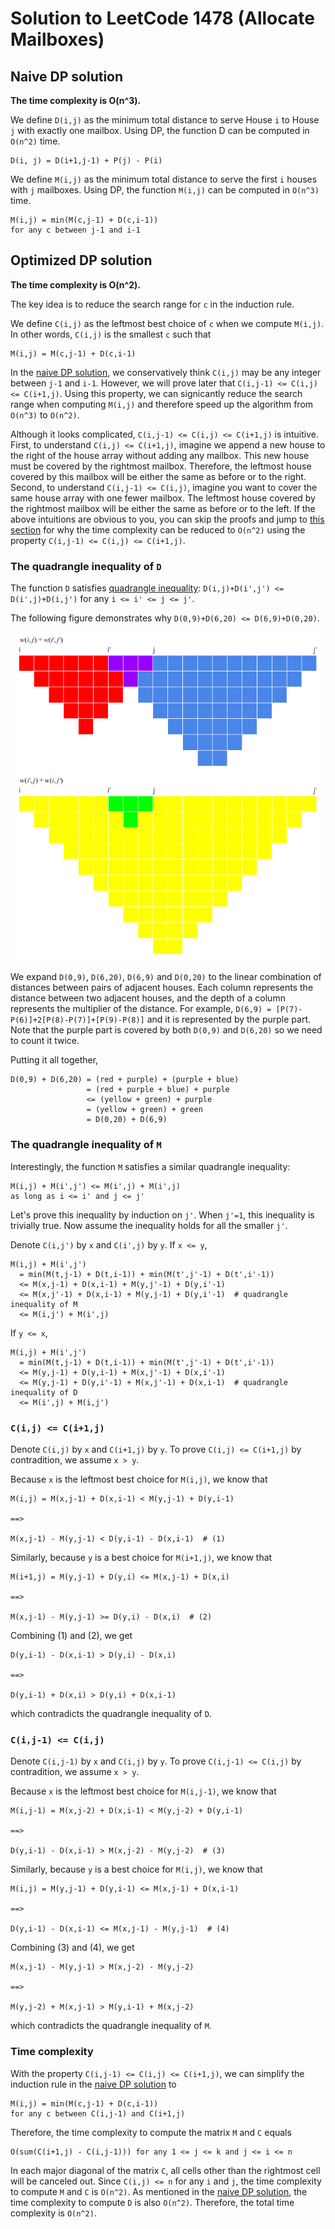 # Solution to LeetCode 1478 (Allocate Mailboxes)

## Naive DP solution

**The time complexity is O(n^3).**

We define `D(i,j)` as the minimum total distance to serve House `i` to House
`j` with exactly one mailbox. Using DP, the function D can be computed in
`O(n^2)` time.

```
D(i, j) = D(i+1,j-1) + P(j) - P(i)
```

We define `M(i,j)` as the minimum total distance to serve the first `i`
houses with `j` mailboxes. Using DP, the function `M(i,j)` can be computed in
`O(n^3)` time.

```
M(i,j) = min(M(c,j-1) + D(c,i-1))
for any c between j-1 and i-1
```

## Optimized DP solution

**The time complexity is O(n^2).**

The key idea is to reduce the search range for `c` in the induction rule.

We define `C(i,j)` as the leftmost best choice of `c` when we compute
`M(i,j)`. In other words, `C(i,j)` is the smallest `c` such that

```
M(i,j) = M(c,j-1) + D(c,i-1)
```

In the [naive DP solution](#naive-dp-solution), we conservatively think
`C(i,j)` may be any integer between `j-1` and `i-1`. However, we will prove
later that `C(i,j-1) <= C(i,j) <= C(i+1,j)`. Using this property, we can
signicantly reduce the search range when computing `M(i,j)` and therefore
speed up the algorithm from `O(n^3)` to `O(n^2)`.

Although it looks complicated, `C(i,j-1) <= C(i,j) <= C(i+1,j)` is intuitive.
First, to understand `C(i,j) <= C(i+1,j)`, imagine we append a new house to
the right of the house array without adding any mailbox. This new house must
be covered by the rightmost mailbox. Therefore, the leftmost house covered by
this mailbox will be either the same as before or to the right. Second, to
understand `C(i,j-1) <= C(i,j)`, imagine you want to cover the same house
array with one fewer mailbox. The leftmost house covered by the rightmost
mailbox will be either the same as before or to the left. If the above
intuitions are obvious to you, you can skip the proofs and jump to [this
section](#time-complexity) for why the time complexity can be reduced to
`O(n^2)` using the property `C(i,j-1) <= C(i,j) <= C(i+1,j)`.

### The quadrangle inequality of `D`

The function `D` satisfies [quadrangle
inequality](https://dl.acm.org/doi/10.1145/800141.804691): `D(i,j)+D(i',j')
<= D(i',j)+D(i,j')` for any `i <= i' <= j <= j'`.

The following figure demonstrates why `D(0,9)+D(6,20) <= D(6,9)+D(0,20)`.

![quadrangle inequality](1478.png)

We expand `D(0,9)`, `D(6,20)`, `D(6,9)` and `D(0,20)` to the linear
combination of distances between pairs of adjacent houses. Each column
represents the distance between two adjacent houses, and the depth of a
column represents the multiplier of the distance. For example,
`D(6,9) = [P(7)-P(6)]+2[P(8)-P(7)]+[P(9)-P(8)]` and it is represented by the
purple part. Note that the purple part is covered by both `D(0,9)` and
`D(6,20)` so we need to count it twice.

Putting it all together, 

```
D(0,9) + D(6,20) = (red + purple) + (purple + blue)
                 = (red + purple + blue) + purple
                 <= (yellow + green) + purple
                 = (yellow + green) + green
                 = D(0,20) + D(6,9)
```

### The quadrangle inequality of `M`

Interestingly, the function `M` satisfies a similar quadrangle inequality:

```
M(i,j) + M(i',j') <= M(i',j) + M(i',j)
as long as i <= i' and j <= j'
```

Let's prove this inequality by induction on `j'`. When `j'=1`, this
inequality is trivially true. Now assume the inequality holds for all the
smaller `j'`.

Denote `C(i,j')` by `x` and `C(i',j)` by `y`. If `x <= y`,

```
M(i,j) + M(i',j')
  = min(M(t,j-1) + D(t,i-1)) + min(M(t',j'-1) + D(t',i'-1))
  <= M(x,j-1) + D(x,i-1) + M(y,j'-1) + D(y,i'-1)
  <= M(x,j'-1) + D(x,i-1) + M(y,j-1) + D(y,i'-1)  # quadrangle inequality of M
  <= M(i,j') + M(i',j)
```

If `y <= x`,

```
M(i,j) + M(i',j')
  = min(M(t,j-1) + D(t,i-1)) + min(M(t',j'-1) + D(t',i'-1))
  <= M(y,j-1) + D(y,i-1) + M(x,j'-1) + D(x,i'-1)
  <= M(y,j-1) + D(y,i'-1) + M(x,j'-1) + D(x,i-1)  # quadrangle inequality of D
  <= M(i',j) + M(i,j')
```

### `C(i,j) <= C(i+1,j)`

Denote `C(i,j)` by `x` and `C(i+1,j)` by `y`. To prove `C(i,j) <= C(i+1,j)`
by contradition, we assume `x > y`.

Because `x` is the leftmost best choice for `M(i,j)`, we know that

```
M(i,j) = M(x,j-1) + D(x,i-1) < M(y,j-1) + D(y,i-1)

==>

M(x,j-1) - M(y,j-1) < D(y,i-1) - D(x,i-1)  # (1)
```

Similarly, because `y` is a best choice for `M(i+1,j)`, we know that

```
M(i+1,j) = M(y,j-1) + D(y,i) <= M(x,j-1) + D(x,i)

==>

M(x,j-1) - M(y,j-1) >= D(y,i) - D(x,i)  # (2)
```

Combining (1) and (2), we get

```
D(y,i-1) - D(x,i-1) > D(y,i) - D(x,i)

==>

D(y,i-1) + D(x,i) > D(y,i) + D(x,i-1)
```

which contradicts the quadrangle inequality of `D`.


### `C(i,j-1) <= C(i,j)`

Denote `C(i,j-1)` by `x` and `C(i,j)` by `y`. To prove `C(i,j-1) <= C(i,j)`
by contradition, we assume `x > y`.

Because `x` is the leftmost best choice for `M(i,j-1)`, we know that

```
M(i,j-1) = M(x,j-2) + D(x,i-1) < M(y,j-2) + D(y,i-1)

==>

D(y,i-1) - D(x,i-1) > M(x,j-2) - M(y,j-2)  # (3)
```

Similarly, because `y` is a best choice for `M(i,j)`, we know that

```
M(i,j) = M(y,j-1) + D(y,i-1) <= M(x,j-1) + D(x,i-1)

==>

D(y,i-1) - D(x,i-1) <= M(x,j-1) - M(y,j-1)  # (4)
```

Combining (3) and (4), we get

```
M(x,j-1) - M(y,j-1) > M(x,j-2) - M(y,j-2)

==>

M(y,j-2) + M(x,j-1) > M(y,i-1) + M(x,j-2)
```

which contradicts the quadrangle inequality of `M`.

### Time complexity

With the property `C(i,j-1) <= C(i,j) <= C(i+1,j)`, we can simplify the
induction rule in the [naive DP solution](#naive-dp-solution) to

```
M(i,j) = min(M(c,j-1) + D(c,i-1))
for any c between C(i,j-1) and C(i+1,j)
```

Therefore, the time complexity to compute the matrix `M` and `C` equals

```
O(sum(C(i+1,j) - C(i,j-1))) for any 1 <= j <= k and j <= i <= n
```

In each major diagonal of the matrix `C`, all cells other than the rightmost
cell will be canceled out. Since `C(i,j) <= n` for any `i` and `j`, the time
complexity to compute `M` and `C` is `O(n^2)`. As mentioned in the [naive DP
solution](#naive-dp-solution), the time complexity to compute `D` is also
`O(n^2)`. Therefore, the total time complexity is `O(n^2)`.
